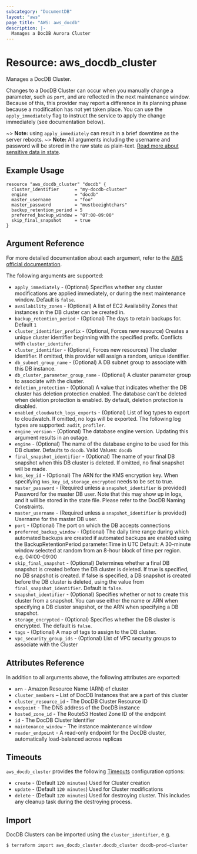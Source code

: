 ```yaml
---
subcategory: "DocumentDB"
layout: "aws"
page_title: "AWS: aws_docdb"
description: |-
  Manages a DocDB Aurora Cluster
---
```


# Resource: aws_docdb_cluster

Manages a DocDB Cluster.

Changes to a DocDB Cluster can occur when you manually change a
parameter, such as `port`, and are reflected in the next maintenance
window. Because of this, this provider may report a difference in its planning
phase because a modification has not yet taken place. You can use the
`apply_immediately` flag to instruct the service to apply the change immediately
(see documentation below).

~> **Note:** using `apply_immediately` can result in a brief downtime as the server reboots.
~> **Note:** All arguments including the username and password will be stored in the raw state as plain-text.
[Read more about sensitive data in state](/docs/state/sensitive-data.html).

## Example Usage

```hcl
resource "aws_docdb_cluster" "docdb" {
  cluster_identifier      = "my-docdb-cluster"
  engine                  = "docdb"
  master_username         = "foo"
  master_password         = "mustbeeightchars"
  backup_retention_period = 5
  preferred_backup_window = "07:00-09:00"
  skip_final_snapshot     = true
}
```

## Argument Reference

For more detailed documentation about each argument, refer to
the [AWS official documentation](https://docs.aws.amazon.com/cli/latest/reference/docdb/create-db-cluster.html).

The following arguments are supported:

* `apply_immediately` - (Optional) Specifies whether any cluster modifications
     are applied immediately, or during the next maintenance window. Default is
     `false`.
* `availability_zones` - (Optional) A list of EC2 Availability Zones that
  instances in the DB cluster can be created in.
* `backup_retention_period` - (Optional) The days to retain backups for. Default `1`
* `cluster_identifier_prefix` - (Optional, Forces new resource) Creates a unique cluster identifier beginning with the specified prefix. Conflicts with `cluster_identifer`.
* `cluster_identifier` - (Optional, Forces new resources) The cluster identifier. If omitted, this provider will assign a random, unique identifier.
* `db_subnet_group_name` - (Optional) A DB subnet group to associate with this DB instance.
* `db_cluster_parameter_group_name` - (Optional) A cluster parameter group to associate with the cluster.
* `deletion_protection` - (Optional) A value that indicates whether the DB cluster has deletion protection enabled. The database can't be deleted when deletion protection is enabled. By default, deletion protection is disabled.
* `enabled_cloudwatch_logs_exports` - (Optional) List of log types to export to cloudwatch. If omitted, no logs will be exported.
   The following log types are supported: `audit`, `profiler`.
* `engine_version` - (Optional) The database engine version. Updating this argument results in an outage.
* `engine` - (Optional) The name of the database engine to be used for this DB cluster. Defaults to `docdb`. Valid Values: `docdb`
* `final_snapshot_identifier` - (Optional) The name of your final DB snapshot
    when this DB cluster is deleted. If omitted, no final snapshot will be
    made.
* `kms_key_id` - (Optional) The ARN for the KMS encryption key. When specifying `kms_key_id`, `storage_encrypted` needs to be set to true.
* `master_password` - (Required unless a `snapshot_identifier` is provided) Password for the master DB user. Note that this may
    show up in logs, and it will be stored in the state file. Please refer to the DocDB Naming Constraints.
* `master_username` - (Required unless a `snapshot_identifier` is provided) Username for the master DB user. 
* `port` - (Optional) The port on which the DB accepts connections
* `preferred_backup_window` - (Optional) The daily time range during which automated backups are created if automated backups are enabled using the BackupRetentionPeriod parameter.Time in UTC
Default: A 30-minute window selected at random from an 8-hour block of time per region. e.g. 04:00-09:00
* `skip_final_snapshot` - (Optional) Determines whether a final DB snapshot is created before the DB cluster is deleted. If true is specified, no DB snapshot is created. If false is specified, a DB snapshot is created before the DB cluster is deleted, using the value from `final_snapshot_identifier`. Default is `false`.
* `snapshot_identifier` - (Optional) Specifies whether or not to create this cluster from a snapshot. You can use either the name or ARN when specifying a DB cluster snapshot, or the ARN when specifying a DB snapshot.
* `storage_encrypted` - (Optional) Specifies whether the DB cluster is encrypted. The default is `false`.
* `tags` - (Optional) A map of tags to assign to the DB cluster.
* `vpc_security_group_ids` - (Optional) List of VPC security groups to associate
  with the Cluster

## Attributes Reference

In addition to all arguments above, the following attributes are exported:

* `arn` - Amazon Resource Name (ARN) of cluster
* `cluster_members` – List of DocDB Instances that are a part of this cluster
* `cluster_resource_id` - The DocDB Cluster Resource ID
* `endpoint` - The DNS address of the DocDB instance
* `hosted_zone_id` - The Route53 Hosted Zone ID of the endpoint
* `id` - The DocDB Cluster Identifier
* `maintenance_window` - The instance maintenance window
* `reader_endpoint` - A read-only endpoint for the DocDB cluster, automatically load-balanced across replicas

## Timeouts

`aws_docdb_cluster` provides the following
[Timeouts](/docs/configuration/resources.html#timeouts) configuration options:

- `create` - (Default `120 minutes`) Used for Cluster creation
- `update` - (Default `120 minutes`) Used for Cluster modifications
- `delete` - (Default `120 minutes`) Used for destroying cluster. This includes
any cleanup task during the destroying process.

## Import

DocDB Clusters can be imported using the `cluster_identifier`, e.g.

```
$ terraform import aws_docdb_cluster.docdb_cluster docdb-prod-cluster
```
